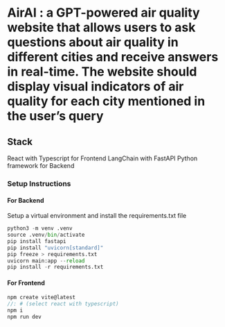 # AirAI : a GPT-powered air quality website that allows users to ask questions about air quality in different cities and receive answers in real-time. The website should display visual indicators of air quality for each city mentioned in the user’s query

## Stack

React with Typescript for Frontend
LangChain with FastAPI Python framework for Backend

### Setup Instructions

#### For Backend

Setup a virtual environment and install the requirements.txt file

```python
python3 -m venv .venv
source .venv/bin/activate
pip install fastapi
pip install "uvicorn[standard]"
pip freeze > requirements.txt
uvicorn main:app --reload
pip install -r requirements.txt
```

#### For Frontend

```javascript
npm create vite@latest
//: # (select react with typescript)
npm i
npm run dev
```
